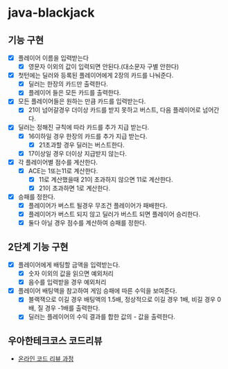 # java-blackjack
## 기능 구현
 - [x] 플레이어 이름을 입력받는다
    - [x] 영문자 이외의 값이 입력되면 안된다.(대소문자 구별 안한다)
 - [x] 첫턴에는 딜러와 등록된 플레이어에게 2장의 카드를 나눠준다.
    - [x] 딜러는 한장의 카드만 출력한다.
    - [x] 플레이어 들은 모든 카드를 출력한다.
 - [x] 모든 플레이어들은 원하는 만큼 카드를 입력받는다.
    - [x] 21이 넘어갈경우 더이상 카드를 받지 못하고 버스트, 다음 플레이어로 넘어간다.
 - [x] 딜러는 정해진 규칙에 따라 카드를 추가 지급 받는다.
    - [x] 16이하일 경우 한장의 카드를 추가 지급 받는다.
        - [x] 21초과할 경우 딜러는 버스트한다.
    - [x] 17이상일 경우 더이상 지급받지 않는다.
 - [x] 각 플레이어별 점수를 계산한다.
    - [x] ACE는 1또는11로 계산한다.
        - [x] 11로 계산했을때 21이 초과하지 않으면 11로 계산한다.
        - [x] 21이 초과하면 1로 계산한다.
 - [x] 승패를 정한다.
    - [x] 플레이어가 버스트 될경우 무조건 플레이어가 패배한다.
    - [x] 플레이어가 버스트 되지 않고 딜러가 버스트 되면 플레이어 승리한다.
    - [x] 둘다 아닐 경우 점수를 계산하여 승패를 정한다.

## 2단계 기능 구현
 - [x] 플레이어에게 배팅할 금액을 입력받는다.
    - [x] 숫자 이외의 값을 읽으면 예외처리
    - [x] 음수를 입력받을 경우 예외처리
 - [x] 플레이어 배팅액을 참고하여 게임 승패에 따른 수익을 보여준다.
    - [x] 블랙잭으로 이길 경우 배팅액의 1.5배, 정상적으로 이길 경우 1배, 비길 경우 0배, 질 경우 -1배를 출력한다.
    - [x] 딜러는 플레이어의 수익 결과를 합한 값의 - 값을 출력한다.

## 우아한테크코스 코드리뷰
* [온라인 코드 리뷰 과정](https://github.com/woowacourse/woowacourse-docs/blob/master/maincourse/README.md)

